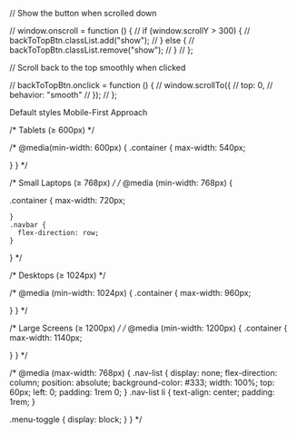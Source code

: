 // Show the button when scrolled down

// window.onscroll = function () {
//     if (window.scrollY > 300) {
//         backToTopBtn.classList.add("show");
//     } else {
//         backToTopBtn.classList.remove("show");
//     }
// };

// Scroll back to the top smoothly when clicked

// backToTopBtn.onclick = function () {
//     window.scrollTo({
//         top: 0,
//         behavior: "smooth"
//     });
// };



Default styles Mobile-First Approach

/* Tablets (≥ 600px) */

/* @media(min-width: 600px) {
  .container {
    max-width: 540px;
    
    
  }
} */

/* Small Laptops (≥ 768px) */
/* 
@media (min-width: 768px) {

  .container {
    max-width: 720px;
    
    }
    .navbar {
      flex-direction: row;
    }
}
   */

/* Desktops (≥ 1024px) */

/* @media (min-width: 1024px) {
  .container {
    max-width: 960px;
    
  }
} */

/* Large Screens (≥ 1200px) */
/* @media (min-width: 1200px) {
  .container {
    max-width: 1140px;
  
  }
} */

/* @media (max-width: 768px) {
  .nav-list {
    display: none;
    flex-direction: column;
    position: absolute;
    background-color: #333;
    width: 100%;
    top: 60px;
    left: 0;
    padding: 1rem 0;
  }
    .nav-list li {
      text-align: center;
      padding: 1rem;
    }

    
  .menu-toggle {
    display: block;
  }
} */



